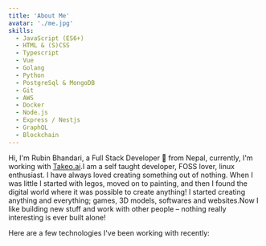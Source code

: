 ```yaml
---
title: 'About Me'
avatar: './me.jpg'
skills:
  - JavaScript (ES6+)
  - HTML & (S)CSS
  - Typescript
  - Vue
  - Golang
  - Python
  - PostgreSql & MongoDB
  - Git
  - AWS
  - Docker
  - Node.js
  - Express / Nestjs
  - GraphQL
  - Blockchain
---
```


Hi, I'm Rubin Bhandari, a Full Stack Developer 🚀 from Nepal, currently, I'm working with <a href="https://takeo.ai">Takeo.ai</a>.I am a self taught developer, FOSS lover, linux enthusiast. I have always loved creating something out of nothing. When I was little I started with legos, moved on to painting, and then I found the digital world where it was possible to create anything! I started creating anything and everything; games, 3D models, softwares and websites.Now I like building new stuff and work with other people – nothing really interesting is ever built alone!

Here are a few technologies I've been working with recently:
